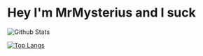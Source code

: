 # Hey I'm MrMysterius and I suck

![Github Stats](https://github-readme-stats.vercel.app/api?username=mrmysterius&show_icons=true&theme=radical&count_private=true)

[![Top Langs](https://github-readme-stats.vercel.app/api/top-langs/?username=mrmysterius&layout=compact)](https://github.com/anuraghazra/github-readme-stats)

